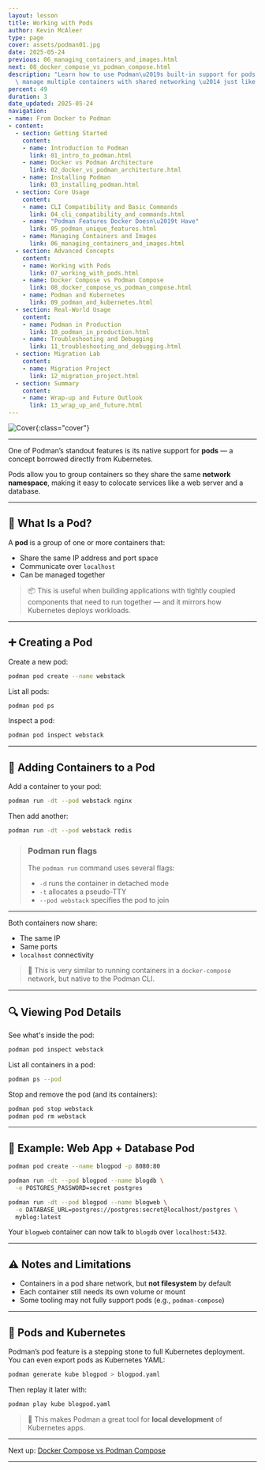 ```yaml
---
layout: lesson
title: Working with Pods
author: Kevin McAleer
type: page
cover: assets/podman01.jpg
date: 2025-05-24
previous: 06_managing_containers_and_images.html
next: 08_docker_compose_vs_podman_compose.html
description: "Learn how to use Podman\u2019s built-in support for pods to group and\
  \ manage multiple containers with shared networking \u2014 just like Kubernetes."
percent: 49
duration: 3
date_updated: 2025-05-24
navigation:
- name: From Docker to Podman
- content:
  - section: Getting Started
    content:
    - name: Introduction to Podman
      link: 01_intro_to_podman.html
    - name: Docker vs Podman Architecture
      link: 02_docker_vs_podman_architecture.html
    - name: Installing Podman
      link: 03_installing_podman.html
  - section: Core Usage
    content:
    - name: CLI Compatibility and Basic Commands
      link: 04_cli_compatibility_and_commands.html
    - name: "Podman Features Docker Doesn\u2019t Have"
      link: 05_podman_unique_features.html
    - name: Managing Containers and Images
      link: 06_managing_containers_and_images.html
  - section: Advanced Concepts
    content:
    - name: Working with Pods
      link: 07_working_with_pods.html
    - name: Docker Compose vs Podman Compose
      link: 08_docker_compose_vs_podman_compose.html
    - name: Podman and Kubernetes
      link: 09_podman_and_kubernetes.html
  - section: Real-World Usage
    content:
    - name: Podman in Production
      link: 10_podman_in_production.html
    - name: Troubleshooting and Debugging
      link: 11_troubleshooting_and_debugging.html
  - section: Migration Lab
    content:
    - name: Migration Project
      link: 12_migration_project.html
  - section: Summary
    content:
    - name: Wrap-up and Future Outlook
      link: 13_wrap_up_and_future.html
---
```



![Cover]({{page.cover}}){:class="cover"}

---

One of Podman’s standout features is its native support for **pods** — a concept borrowed directly from Kubernetes.

Pods allow you to group containers so they share the same **network namespace**, making it easy to colocate services like a web server and a database.

---

## 🧠 What Is a Pod?

A **pod** is a group of one or more containers that:

- Share the same IP address and port space
- Communicate over `localhost`
- Can be managed together

> 📦 This is useful when building applications with tightly coupled components that need to run together — and it mirrors how Kubernetes deploys workloads.

---

## ➕ Creating a Pod

Create a new pod:

```bash
podman pod create --name webstack
```

List all pods:

```bash
podman pod ps
```

Inspect a pod:

```bash
podman pod inspect webstack
```

---

## 🧱 Adding Containers to a Pod

Add a container to your pod:

```bash
podman run -dt --pod webstack nginx
```

Then add another:

```bash
podman run -dt --pod webstack redis
```

> ### Podman run flags
>
> The `podman run` command uses several flags:
> - `-d` runs the container in detached mode
> - `-t` allocates a pseudo-TTY
> - `--pod webstack` specifies the pod to join

---

Both containers now share:

- The same IP
- Same ports
- `localhost` connectivity

> 🔧 This is very similar to running containers in a `docker-compose` network, but native to the Podman CLI.

---

## 🔍 Viewing Pod Details

See what's inside the pod:

```bash
podman pod inspect webstack
```

List all containers in a pod:

```bash
podman ps --pod
```

Stop and remove the pod (and its containers):

```bash
podman pod stop webstack
podman pod rm webstack
```

---

## 🧪 Example: Web App + Database Pod

```bash
podman pod create --name blogpod -p 8080:80

podman run -dt --pod blogpod --name blogdb \
  -e POSTGRES_PASSWORD=secret postgres

podman run -dt --pod blogpod --name blogweb \
  -e DATABASE_URL=postgres://postgres:secret@localhost/postgres \
  myblog:latest
```

Your `blogweb` container can now talk to `blogdb` over `localhost:5432`.

---

## ⚠️ Notes and Limitations

- Containers in a pod share network, but **not filesystem** by default
- Each container still needs its own volume or mount
- Some tooling may not fully support pods (e.g., `podman-compose`)

---

## 🧩 Pods and Kubernetes

Podman’s pod feature is a stepping stone to full Kubernetes deployment. You can even export pods as Kubernetes YAML:

```bash
podman generate kube blogpod > blogpod.yaml
```

Then replay it later with:

```bash
podman play kube blogpod.yaml
```

> 🔄 This makes Podman a great tool for **local development** of Kubernetes apps.

---

Next up: [Docker Compose vs Podman Compose](08_docker_compose_vs_podman_compose)

---
